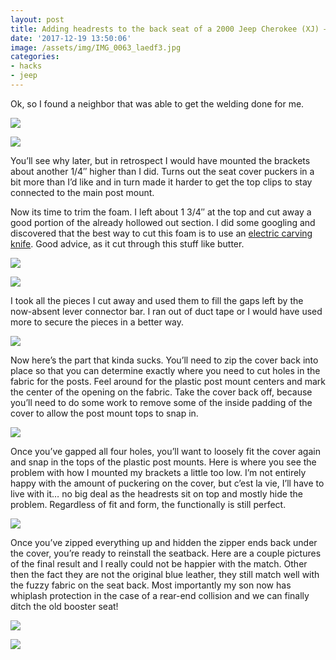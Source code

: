 ```yaml
---
layout: post
title: Adding headrests to the back seat of a 2000 Jeep Cherokee (XJ) – Part Two
date: '2017-12-19 13:50:06'
image: /assets/img/IMG_0063_laedf3.jpg
categories:
- hacks
- jeep
---
```



Ok, so I found a neighbor that was able to get the welding done for me.

![](/assets/img/0FXSVsJHRW65hKUCKduvqA_dyxymx.jpg)

![](/assets/img/bP6oXaYgQl2scnp3o9NIQ_q1ohm9.jpg)

You’ll see why later, but in retrospect I would have mounted the brackets about another 1/4″ higher than I did. Turns out the seat cover puckers in a bit more than I’d like and in turn made it harder to get the top clips to stay connected to the main post mount.

Now its time to trim the foam. I left about 1 3/4″ at the top and cut away a good portion of the already hollowed out section. I did some googling and discovered that the best way to cut this foam is to use an [electric carving knife](http://amzn.to/2BgJXJN). Good advice, as it cut through this stuff like butter.

![](/assets/img/fullsizeoutput_434e_igvkob.jpg)

![](/assets/img/fullsizeoutput_4354_qikfpi.jpg)

I took all the pieces I cut away and used them to fill the gaps left by the now-absent lever connector bar. I ran out of duct tape or I would have used more to secure the pieces in a better way.

![](/assets/img/IMG_0059_hzad0x.jpg)

Now here’s the part that kinda sucks. You’ll need to zip the cover back into place so that you can determine exactly where you need to cut holes in the fabric for the posts. Feel around for the plastic post mount centers and mark the center of the opening on the fabric. Take the cover back off, because you’ll need to do some work to remove some of the inside padding of the cover to allow the post mount tops to snap in.

![](/assets/img/IMG_0060_tvteqp.jpg)

Once you’ve gapped all four holes, you’ll want to loosely fit the cover again and snap in the tops of the plastic post mounts. Here is where you see the problem with how I mounted my brackets a little too low. I’m not entirely happy with the amount of puckering on the cover, but c’est la vie, I’ll have to live with it… no big deal as the headrests sit on top and mostly hide the problem. Regardless of fit and form, the functionally is still perfect.

![](/assets/img/IMG_0062_slgysd.jpg)

Once you’ve zipped everything up and hidden the zipper ends back under the cover, you’re ready to reinstall the seatback. Here are a couple pictures of the final result and I really could not be happier with the match. Other then the fact they are not the original blue leather, they still match well with the fuzzy fabric on the seat back. Most importantly my son now has whiplash protection in the case of a rear-end collision and we can finally ditch the old booster seat!

![](/assets/img/IMG_0063_laedf3.jpg)

![](/assets/img/IMG_0064_tvpvsw.jpg)


